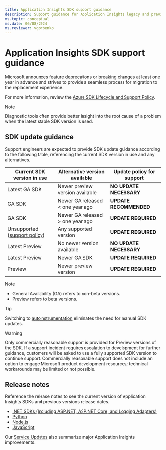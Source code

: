 ```yaml
---
title: Application Insights SDK support guidance 
description: Support guidance for Application Insights legacy and preview SDKs
ms.topic: conceptual
ms.date: 06/08/2024
ms.reviewer: vgorbenko
---
```


# Application Insights SDK support guidance

Microsoft announces feature deprecations or breaking changes at least one year in advance and strives to provide a seamless process for migration to the replacement experience.

For more information, review the [Azure SDK Lifecycle and Support Policy](https://azure.github.io/azure-sdk/policies_support.html).

> [!NOTE]
> Diagnostic tools often provide better insight into the root cause of a problem when the latest stable SDK version is used.

## SDK update guidance

Support engineers are expected to provide SDK update guidance according to the following table, referencing the current SDK version in use and any alternatives.

|Current SDK version in use |Alternative version available |Update policy for support |
|---------|---------|---------|
|Latest GA SDK                                                                  | Newer preview version available                | **NO UPDATE NECESSARY** |
|GA SDK                                                                         | Newer GA released < one year ago               | **UPDATE RECOMMENDED**  |
|GA SDK                                                                         | Newer GA released > one year ago               | **UPDATE REQUIRED**     |
|Unsupported ([support policy](/lifecycle/faq/azure))                           | Any supported version                          | **UPDATE REQUIRED**     |
|Latest Preview                                                                 | No newer version available                     | **NO UPDATE NECESSARY** |
|Latest Preview                                                                 | Newer GA SDK                                   | **UPDATE REQUIRED**     |
|Preview                                                                        | Newer preview version                          | **UPDATE REQUIRED**     |

> [!NOTE]
> * General Availability (GA) refers to non-beta versions.
> * Preview refers to beta versions.

> [!TIP]
> Switching to [autoinstrumentation](codeless-overview.md) eliminates the need for manual SDK updates.

> [!WARNING]
> Only commercially reasonable support is provided for Preview versions of the SDK. If a support incident requires escalation to development for further guidance, customers will be asked to use a fully supported SDK version to continue support. Commercially reasonable support does not include an option to engage Microsoft product development resources; technical workarounds may be limited or not possible.

## Release notes

Reference the release notes to see the current version of Application Insights SDKs and previous versions release dates.

- [.NET SDKs (Including ASP.NET, ASP.NET Core, and Logging Adapters)](https://github.com/Microsoft/ApplicationInsights-dotnet/releases)
- [Python](https://github.com/census-instrumentation/opencensus-python/blob/master/contrib/opencensus-ext-azure/CHANGELOG.md)
- [Node.js](https://github.com/Microsoft/ApplicationInsights-node.js/releases)
- [JavaScript](https://github.com/microsoft/ApplicationInsights-JS/releases)

Our [Service Updates](https://azure.microsoft.com/updates/?service=application-insights) also summarize major Application Insights improvements.
